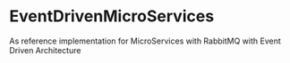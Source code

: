 # EventDrivenMicroServices
As reference implementation for MicroServices with RabbitMQ with Event Driven Architecture
